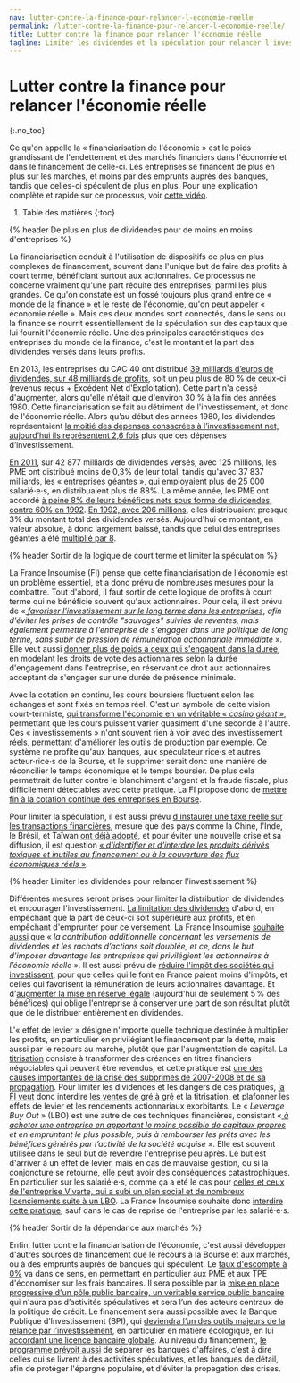 ```yaml
---
nav: lutter-contre-la-finance-pour-relancer-l-economie-reelle
permalink: /lutter-contre-la-finance-pour-relancer-l-economie-reelle/
title: Lutter contre la finance pour relancer l'économie réelle
tagline: Limiter les dividendes et la spéculation pour relancer l'investissement
---
```


# Lutter contre la finance pour relancer l'économie réelle
{:.no_toc}

Ce qu'on appelle la « financiarisation de l'économie » est le poids grandissant de l'endettement et des marchés financiers dans l'économie et dans le financement de celle-ci. Les entreprises se financent de plus en plus sur les marchés, et moins par des emprunts auprès des banques, tandis que celles-ci spéculent de plus en plus. Pour une explication complète et rapide sur ce processus, voir [cette vidéo](https://www.youtube.com/watch?v=OcNftI9gKHI).

1. Table des matières
{:toc}

{% header De plus en plus de dividendes pour de moins en moins d'entreprises %}

La financiarisation conduit à l'utilisation de dispositifs de plus en plus complexes de financement, souvent dans l'unique but de faire des profits à court terme, bénéficiant surtout aux actionnaires. Ce processus ne concerne vraiment qu'une part réduite des entreprises, parmi les plus grandes. Ce qu'on constate est un fossé toujours plus grand entre ce « monde de la finance » et le reste de l'économie, qu'on peut appeler « économie réelle ». Mais ces deux mondes sont connectés, dans le sens ou la finance se nourrit essentiellement de la spéculation sur des capitaux que lui fournit l'économie réelle. Une des principales caractéristiques des entreprises du monde de la finance, c'est le montant et la part des dividendes versés dans leurs profits.

En 2013, les entreprises du CAC 40 ont distribué [39 milliards d’euros de dividendes, sur 48 milliards de profits](http://alternatives-economiques.fr/blogs/chavagneux/2014/03/10/les-distributions-de-dividendes-plombent-l%E2%80%99investissement-des-entreprises/), soit un peu plus de 80 % de ceux-ci (revenus reçus + Excédent Net d'Exploitation). Cette part n'a cessé d'augmenter, alors qu'elle n'était que d'environ 30 % à la fin des années 1980. Cette financiarisation se fait au détriment de l'investissement, et donc de l'économie réelle. Alors qu’au début des années 1980, les dividendes représentaient [la moitié des dépenses consacrées à l’investissement net, aujourd’hui ils représentent 2,6 fois](http://alternatives-economiques.fr/blogs/chavagneux/2014/03/10/les-distributions-de-dividendes-plombent-l%E2%80%99investissement-des-entreprises/) plus que ces dépenses d’investissement.

[En 2011](https://www.slideshare.net/lesechos2/etudes-actionnariat-et-dividendes-preuves-lappui), sur 42 877 milliards de dividendes versés, avec 125 millions, les PME ont distribué moins de 0,3% de leur total, tandis qu'avec 37 837 milliards, les « entreprises géantes », qui employaient plus de 25 000 salarié⋅e⋅s, en distribuaient plus de 88%. La même année, les PME ont accordé [à peine 8% de leurs bénéfices nets sous forme de dividendes, contre 60% en 1992](http://www.capital.fr/enquetes/economie/dividendes-en-donne-t-on-trop-aux-actionnaires-927110). [En 1992, avec 206 millions](https://www.slideshare.net/lesechos2/etudes-actionnariat-et-dividendes-preuves-lappui), elles distribuaient presque 3% du montant total des dividendes versés. Aujourd'hui ce montant, en valeur absolue, à donc largement baissé, tandis que celui des entreprises géantes a été [multiplié par 8](https://www.slideshare.net/lesechos2/etudes-actionnariat-et-dividendes-preuves-lappui).

{% header Sortir de la logique de court terme et limiter la spéculation %}

La France Insoumise (FI) pense que cette financiarisation de l'économie est un problème essentiel, et a donc prévu de nombreuses mesures pour la combattre. Tout d'abord, il faut sortir de cette logique de profits à court terme qui ne bénéficie souvent qu'aux actionnaires. Pour cela, il est prévu de «[ _favoriser l'investissement sur le long terme dans les entreprises_](https://laec.fr/s20m2), _afin d'éviter les prises de contrôle "sauvages" suivies de reventes, mais également permettre à l'entreprise de s'engager dans une politique de long terme, sans subir de pression de rémunération actionnariale immédiate_ ». Elle veut aussi [donner plus de poids à ceux qui s'engagent dans la durée](https://laec.fr/s20m2), en modelant les droits de vote des actionnaires selon la durée d'engagement dans l'entreprise, en réservant ce droit aux actionnaires acceptant de s'engager sur une durée de présence minimale.

Avec la cotation en continu, les cours boursiers fluctuent selon les échanges et sont fixés en temps réel. C'est un symbole de cette vision court-termiste, [qui transforme l'économie en un véritable « _casino géant_ »](http://www.lemonde.fr/idees/article/2012/11/26/arretons-la-cotation-en-temps-continu-sur-les-marches_1796084_3232.html), permettant que les cours puissent varier quasiment d'une seconde à l'autre. Ces « investissements » n'ont souvent rien à voir avec des investissement réels, permettant d'améliorer les outils de production par exemple. Ce système ne profite qu'aux banques, aux spéculateur⋅rice⋅s et autres acteur⋅rice⋅s de la Bourse, et le supprimer serait donc une manière de réconcilier le temps économique et le temps boursier. De plus cela permettrait de lutter contre le blanchiment d'argent et la fraude fiscale, plus difficilement détectables avec cette pratique. La FI propose donc de [mettre fin à la cotation continue des entreprises en Bourse](https://laec.fr/s20m1).

Pour limiter la spéculation, il est aussi prévu [d'instaurer une taxe réelle sur les transactions financières](https://laec.fr/s19m3), mesure que des pays comme la Chine, l'Inde, le Brésil, et Taïwan [ont déjà adopté](https://www.oxfamfrance.org/actualites/taxe-sur-transactions-financieres/11-idees-recues-sur-taxe-sur-transactions-financieres), et pour éviter une nouvelle crise et sa diffusion, il est question [« _d'identifier et d'interdire les produits dérivés toxiques et inutiles au financement ou à la couverture des flux économiques réels_ »](https://laec.fr/s19m5).


{% header Limiter les dividendes pour relancer l'investissement %}

Différentes mesures seront prises pour limiter la distribution de dividendes et encourager l'investissement.  [La limitation des dividendes](https://laec.fr/s20m5) d'abord, en empêchant que la part de ceux-ci soit supérieure aux profits, et en empêchant d'emprunter pour ce versement. La France Insoumise [souhaite aussi](https://avenirencommun.fr/livret-produire-france/) que « _la contribution additionnelle concernant les versements de dividendes et les rachats d’actions soit doublée, et ce, dans le but d’imposer davantage les entreprises qui privilégient les actionnaires à l’économie réelle_ ». Il est aussi prévu de [réduire l'impôt des sociétés qui investissent](https://laec.fr/s20m3), pour que celles qui le font en France paient moins d'impôts, et celles qui favorisent la rémunération de leurs actionnaires davantage. Et d'[augmenter la mise en réserve légale](https://laec.fr/s20m4) (aujourd'hui de seulement 5 % des bénéfices) qui oblige l'entreprise à conserver une part de son résultat plutôt que de le distribuer entièrement en dividendes.

L'« effet de levier » désigne n'importe quelle technique destinée à multiplier les profits, en particulier en privilégiant le financement par la dette, mais aussi par le recours au marché, plutôt que par l'augmentation de capital. La [titrisation](https://fr.wikipedia.org/wiki/Titrisation) consiste à transformer des créances en titres financiers négociables qui peuvent être revendus, et cette pratique est [une des causes importantes de la crise des subprimes de 2007-2008 et de sa propagation](http://lintegral.over-blog.com/2014/04/la-titrisation-un-instrument-dangereux.html). Pour limiter les dividendes et les dangers de ces pratiques, [la FI veut](https://laec.fr/s19m4) donc interdire [les ventes de gré à gré](http://www.lafinancepourtous.com/Decryptages/Dossiers/Marches-financiers/Deux-types-d-organisation-des-marches) et la titrisation, et plafonner les effets de levier et les rendements actionnariaux exorbitants.
Le « _Leverage Buy Out_ » (LBO) est une autre de ces techniques financières, consistant «[ _à acheter une entreprise en apportant le moins possible de capitaux propres_](http://www.la-croix.com/Economie/Entreprises/Plan-social-Vivarte-quest-LBO-2017-01-23-1200819430) _et en empruntant le plus possible, puis à rembourser les prêts avec les bénéfices générés par l’activité de la société acquise_ ». Elle est souvent utilisée dans le seul but de revendre l'entreprise peu après. Le but est d'arriver à un effet de levier, mais en cas de mauvaise gestion, ou si la conjoncture se retourne, elle peut avoir des conséquences catastrophiques. En particulier sur les salarié⋅e⋅s, comme ça a été le cas pour [celles et ceux de l'entreprise Vivarte, qui a subi un plan social et de nombreux licenciements suite à un LBO](http://www.humanite.fr/les-vivarte-exigent-lencadrement-des-lbo-631154). La France Insoumise souhaite donc [interdire cette pratique](https://laec.fr/s20m6), sauf dans le cas de reprise de l'entreprise par les salarié⋅e⋅s.

{% header Sortir de la dépendance aux marchés %}

Enfin, lutter contre la financiarisation de l'économie, c'est aussi développer d'autres sources de financement que le recours à la Bourse et aux marchés, ou à des emprunts auprès de banques qui spéculent. Le [taux d'escompte à 0%](https://laec.fr/s21m3) va dans ce sens, en permettant en particulier aux PME et aux TPE d'économiser sur les frais bancaires. Il sera possible par la [mise en place progressive d'un pôle public bancaire, un véritable service public bancaire](https://avenirencommun.fr/le-livret-banques/) qui n'aura pas d’activités spéculatives et sera l’un des acteurs centraux de la politique de crédit. Le financement sera aussi possible avec la Banque Publique d’Investissement (BPI), qui [deviendra l’un des outils majeurs de la relance par l’investissement](https://avenirencommun.fr/le-livret-banques/), en particulier en matière écologique, en lui [accordant une licence bancaire globale](https://laec.fr/s21m2). Au niveau du financement, [le programme prévoit aussi](https://laec.fr/s19m1) de séparer les banques d'affaires, c'est à dire celles qui se livrent à des activités spéculatives, et les banques de détail, afin de protéger l'épargne populaire, et d'éviter la propagation des crises.

